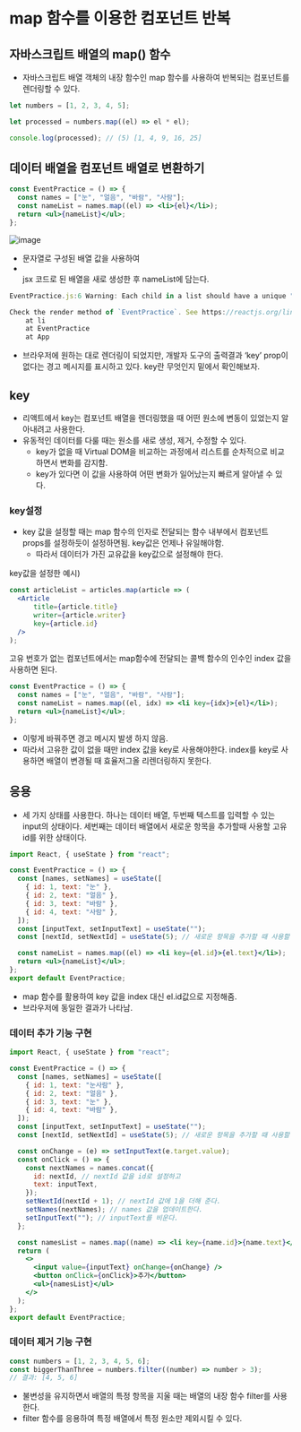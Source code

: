 # map 함수를 이용한 컴포넌트 반복

## 자바스크립트 배열의 map() 함수

- 자바스크립트 배열 객체의 내장 함수인 map 함수를 사용하여 반복되는 컴포넌트를 렌더링할 수 있다.

```jsx
let numbers = [1, 2, 3, 4, 5];

let processed = numbers.map((el) => el * el);

console.log(processed); // (5) [1, 4, 9, 16, 25]
```

## 데이터 배열을 컴포넌트 배열로 변환하기

```jsx
const EventPractice = () => {
  const names = ["눈", "얼음", "바람", "사람"];
  const nameList = names.map((el) => <li>{el}</li>);
  return <ul>{nameList}</ul>;
};
```

![image](https://github.com/YuHyeonWook/TIL/assets/110236953/12c114e6-b61c-4ff7-9997-5c29f185b3e4)

- 문자열로 구성된 배열 값을 사용하여 <li></li> jsx 코드로 된 배열을 새로 생성한 후 nameList에 담는다.

```jsx
EventPractice.js:6 Warning: Each child in a list should have a unique "key" prop.

Check the render method of `EventPractice`. See https://reactjs.org/link/warning-keys for more information.
    at li
    at EventPractice
    at App
```

- 브라우저에 원하는 대로 렌더링이 되었지만, 개발자 도구의 출력결과 ‘key’ prop이 없다는 경고 메시지를 표시하고 있다. key란 무엇인지 밑에서 확인해보자.

## key

- 리액트에서 key는 컴포넌트 배열을 렌더링했을 때 어떤 원소에 변동이 있었는지 알아내려고 사용한다.
- 유동적인 데이터를 다룰 때는 원소를 새로 생성, 제거, 수정할 수 있다.
  - key가 없을 때 Virtual DOM을 비교하는 과정에서 리스트를 순차적으로 비교하면서 변화를 감지함.
  - key가 있다면 이 값을 사용하여 어떤 변화가 일어났는지 빠르게 알아낼 수 있다.

### key설정

- key 값을 설정할 때는 map 함수의 인자로 전달되는 함수 내부에서 컴포넌트 props를 설정하듯이 설정하면됨. key값은 언제나 유일해야함.
  - 따라서 데이터가 가진 교유값을 key값으로 설정해야 한다.

key값을 설정한 예시)

```jsx
const articleList = articles.map(article => (
  <Article
      title={article.title}
      writer={article.writer}
      key={article.id}
  />
);
```

고유 번호가 없는 컴포넌트에서는 map함수에 전달되는 콜백 함수의 인수인 index 값을 사용하면 된다.

```jsx
const EventPractice = () => {
  const names = ["눈", "얼음", "바람", "사람"];
  const nameList = names.map((el, idx) => <li key={idx}>{el}</li>);
  return <ul>{nameList}</ul>;
};
```

- 이렇게 바꿔주면 경고 메시지 발생 하지 않음.
- 따라서 고유한 값이 없을 때만 index 값을 key로 사용해야한다. index를 key로 사용하면 배열이 변경될 때 효율저그올 리렌더링하지 못한다.

## 응용

- 세 가지 상태를 사용한다. 하나는 데이터 배열, 두번째 텍스트를 입력할 수 있는 input의 상태이다. 세번째는 데이터 배열에서 새로운 항목을 추가할때 사용할 고유 id를 위한 상태이다.

```jsx
import React, { useState } from "react";

const EventPractice = () => {
  const [names, setNames] = useState([
    { id: 1, text: "눈" },
    { id: 2, text: "얼음" },
    { id: 3, text: "바람" },
    { id: 4, text: "사람" },
  ]);
  const [inputText, setInputText] = useState("");
  const [nextId, setNextId] = useState(5); // 새로운 항목을 추가할 때 사용할 id

  const nameList = names.map((el) => <li key={el.id}>{el.text}</li>);
  return <ul>{nameList}</ul>;
};
export default EventPractice;
```

- map 함수를 활용하여 key 값을 index 대신 el.id값으로 지정해줌.
- 브라우저에 동일한 결과가 나타남.

### 데이터 추가 기능 구현

```jsx
import React, { useState } from "react";

const EventPractice = () => {
  const [names, setNames] = useState([
    { id: 1, text: "눈사람" },
    { id: 2, text: "얼음" },
    { id: 3, text: "눈" },
    { id: 4, text: "바람" },
  ]);
  const [inputText, setInputText] = useState("");
  const [nextId, setNextId] = useState(5); // 새로운 항목을 추가할 때 사용할 id

  const onChange = (e) => setInputText(e.target.value);
  const onClick = () => {
    const nextNames = names.concat({
      id: nextId, // nextId 값을 id로 설정하고
      text: inputText,
    });
    setNextId(nextId + 1); // nextId 값에 1을 더해 준다.
    setNames(nextNames); // names 값을 업데이트한다.
    setInputText(""); // inputText를 비운다.
  };

  const namesList = names.map((name) => <li key={name.id}>{name.text}</li>);
  return (
    <>
      <input value={inputText} onChange={onChange} />
      <button onClick={onClick}>추가</button>
      <ul>{namesList}</ul>
    </>
  );
};
export default EventPractice;
```

### 데이터 제거 기능 구현

```jsx
const numbers = [1, 2, 3, 4, 5, 6];
const biggerThanThree = numbers.filter((number) => number > 3);
// 결과: [4, 5, 6]
```

- 불변성을 유지하면서 배열의 특정 항목을 지울 때는 배열의 내장 함수 filter를 사용한다.
- filter 함수를 응용하여 특정 배열에서 특정 원소만 제외시킬 수 있다.
